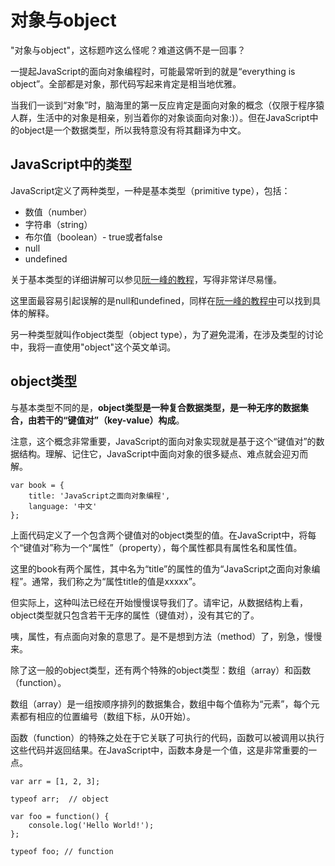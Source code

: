 # 对象与object

"对象与object"，这标题咋这么怪呢？难道这俩不是一回事？

一提起JavaScript的面向对象编程时，可能最常听到的就是“everything is object”。全部都是对象，那代码写起来肯定是相当地优雅。

当我们一谈到“对象”时，脑海里的第一反应肯定是面向对象的概念（仅限于程序猿人群，生活中的对象是相亲，别当着你的对象谈面向对象:)）。但在JavaScript中的object是一个数据类型，所以我特意没有将其翻译为中文。

## JavaScript中的类型

JavaScript定义了两种类型，一种是基本类型（primitive type），包括：

- 数值（number）
- 字符串（string）
- 布尔值（boolean）- true或者false
- null
- undefined

关于基本类型的详细讲解可以参见[阮一峰的教程](http://javascript.ruanyifeng.com/grammar/types.html)，写得非常详尽易懂。

这里面最容易引起误解的是null和undefined，同样在[阮一峰的教程中](http://javascript.ruanyifeng.com/grammar/types.html#toc2)可以找到具体的解释。

另一种类型就叫作object类型（object type），为了避免混淆，在涉及类型的讨论中，我将一直使用"object"这个英文单词。

## object类型

与基本类型不同的是，**object类型是一种复合数据类型，是一种无序的数据集合，由若干的“键值对”（key-value）构成**。


注意，这个概念非常重要，JavaScript的面向对象实现就是基于这个“键值对”的数据结构。理解、记住它，JavaScript中面向对象的很多疑点、难点就会迎刃而解。

    var book = {
    	title: 'JavaScript之面向对象编程',
    	language: '中文'
    };
    
上面代码定义了一个包含两个键值对的object类型的值。在JavaScript中，将每个“键值对”称为一个“属性”（property），每个属性都具有属性名和属性值。

这里的book有两个属性，其中名为“title”的属性的值为“JavaScript之面向对象编程”。通常，我们称之为“属性title的值是xxxxx”。

但实际上，这种叫法已经在开始慢慢误导我们了。请牢记，从数据结构上看，object类型就只包含若干无序的属性（键值对），没有其它的了。

咦，属性，有点面向对象的意思了。是不是想到方法（method）了，别急，慢慢来。

除了这一般的object类型，还有两个特殊的object类型：数组（array）和函数（function）。

数组（array）是一组按顺序排列的数据集合，数组中每个值称为“元素”，每个元素都有相应的位置编号（数组下标，从0开始）。

函数（function）的特殊之处在于它关联了可执行的代码，函数可以被调用以执行这些代码并返回结果。在JavaScript中，函数本身是一个值，这是非常重要的一点。

    var arr = [1, 2, 3];
    
    typeof arr;  // object
    
    var foo = function() {
    	console.log('Hello World!');
    };
    
    typeof foo; // function





